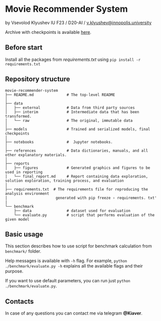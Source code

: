 # Movie Recommender System

by Vsevolod Klyushev IU F23 / D20-AI / v.klyushev@innopolis.university

Archive with checkpoints is available [here](https://drive.google.com/drive/folders/1-XvIDolm6SMfjJgAb-uc6leuoCncWer4?usp=sharing).

## Before start

Install all the packages from _requirements.txt_ using `pip install -r requirements.txt`

## Repository structure

```
movie-recommender-system
├── README.md               # The top-level README
│
├── data
│   ├── external            # Data from third party sources
│   ├── interim             # Intermediate data that has been transformed.
│   └── raw                 # The original, immutable data
│
├── models                  # Trained and serialized models, final checkpoints
│
├── notebooks               #  Jupyter notebooks.
│ 
├── references              # Data dictionaries, manuals, and all other explanatory materials.
│
├── reports
│   ├── figures             # Generated graphics and figures to be used in reporting
│   └── final_report.md     # Report containing data exploration, solution exploration, training process, and evaluation
│
├── requirements.txt  # The requirements file for reproducing the analysis environment
│                      generated with pip freeze › requirements. txt'
|
└── benchmark
    ├── data                # dataset used for evaluation 
    └── evaluate.py         # script that performs evaluation of the given model
```

## Basic usage

This section describes how to use script for benchmark calculation from `benchmark/` folder.

Help messages is available with `-h` flag. For example, `python ./benchmark/evaluate.py -h` explains all the available flags and their purpose.

If you want to use default parameters, you can run just `python ./benchmark/evaluate.py`.

## Contacts

In case of any questions you can contact me via telegram **@Kiaver**.
